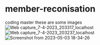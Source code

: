 # member-reconisation
coding master
these are some images
![Web capture_7-4-2023_203317_localhost](https://user-images.githubusercontent.com/86850698/230666773-00d0321b-85b6-456e-b899-29abd92766df.jpeg)
![Web capture_7-4-2023_203237_localhost](https://user-images.githubusercontent.com/86850698/230666790-e079a9e2-b2c4-47ff-8066-e344e8d41b60.jpeg)
![Screenshot from 2023-05-03 18-34-26](https://user-images.githubusercontent.com/86850698/235998649-bf794d30-356a-4bf5-b54e-d5a71600644f.png)

